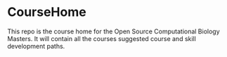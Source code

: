 # CourseHome
This repo is the course home for the Open Source Computational Biology Masters. It will contain all the courses suggested course and skill development paths.
